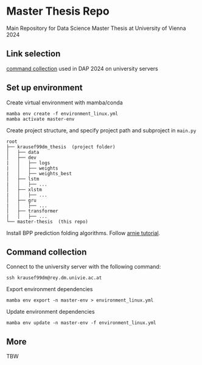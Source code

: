 # Master Thesis Repo

Main Repository for Data Science Master Thesis at University of Vienna 2024

## Link selection

[command collection](https://git01lab.cs.univie.ac.at/a1142469/dap/-/blob/main/RNAdegformer/command_collection.md?ref_type=heads) 
used in DAP 2024 on university servers


## Set up environment
Create virtual environment with mamba/conda
```shell
mamba env create -f environment_linux.yml
mamba activate master-env
```

Create project structure, and specify project path and subproject in ``main.py``
```
root
├── krausef99dm_thesis  (project folder)
│   ├── data
│   ├── dev
|   │   ├── logs
|   │   ├── weights
|   │   ├── weights_best
│   ├── lstm
|   │   ├── ...
│   ├── xlstm
|   │   ├── ...
│   ├── gru
|   │   ├── ...
│   ├── transformer
|   │   ├── ...
└── master-thesis  (this repo)
```

Install BPP prediction folding algorithms. Follow [arnie tutorial](https://github.com/DasLab/arnie/blob/master/docs/setup_doc.md).




## Command collection
Connect to the university server with the following command:
```shell
ssh krausef99dm@rey.dm.univie.ac.at
```

Export environment dependencies
```shell
mamba env export -n master-env > environment_linux.yml
```

Update environment dependencies
```shell
mamba env update -n master-env -f environment_linux.yml
```


## More
TBW



